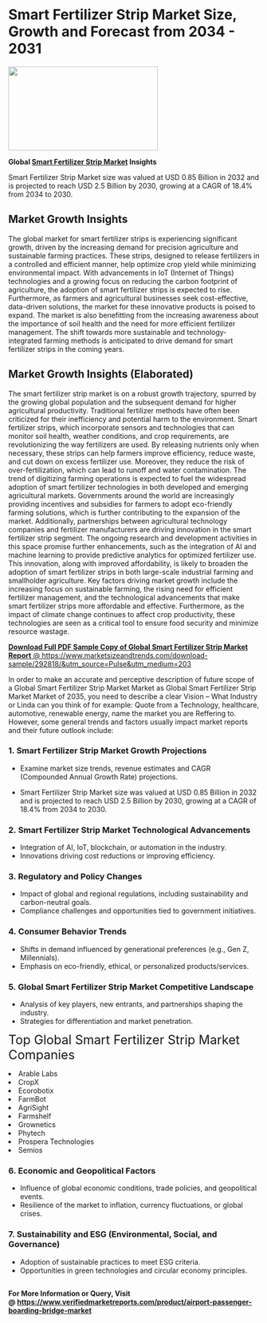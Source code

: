 <H1>Smart Fertilizer Strip Market Size, Growth and Forecast from 2034 - 2031</H1><img class="aligncenter size-medium wp-image-584254" src="https://thirdeyenews.in/wp-content/uploads/2034/09/Global-Market-Research-300x168.jpeg" alt="" width="300" height="168" /><p><strong>Global&nbsp;<a href="https://www.marketsizeandtrends.com/download-sample/292818/&amp;utm_source=Pulse&amp;utm_medium=203">Smart Fertilizer Strip Market</a> Insights</strong></p><p>Smart Fertilizer Strip Market size was valued at USD 0.85 Billion in 2032 and is projected to reach USD 2.5 Billion by 2030, growing at a CAGR of 18.4% from 2034 to 2030.</p><p><h2>Market Growth Insights</h2> <p>The global market for smart fertilizer strips is experiencing significant growth, driven by the increasing demand for precision agriculture and sustainable farming practices. These strips, designed to release fertilizers in a controlled and efficient manner, help optimize crop yield while minimizing environmental impact. With advancements in IoT (Internet of Things) technologies and a growing focus on reducing the carbon footprint of agriculture, the adoption of smart fertilizer strips is expected to rise. Furthermore, as farmers and agricultural businesses seek cost-effective, data-driven solutions, the market for these innovative products is poised to expand. The market is also benefitting from the increasing awareness about the importance of soil health and the need for more efficient fertilizer management. The shift towards more sustainable and technology-integrated farming methods is anticipated to drive demand for smart fertilizer strips in the coming years.</p> <p><a href="#"></a></p> <h2>Market Growth Insights (Elaborated)</h2> <p>The smart fertilizer strip market is on a robust growth trajectory, spurred by the growing global population and the subsequent demand for higher agricultural productivity. Traditional fertilizer methods have often been criticized for their inefficiency and potential harm to the environment. Smart fertilizer strips, which incorporate sensors and technologies that can monitor soil health, weather conditions, and crop requirements, are revolutionizing the way fertilizers are used. By releasing nutrients only when necessary, these strips can help farmers improve efficiency, reduce waste, and cut down on excess fertilizer use. Moreover, they reduce the risk of over-fertilization, which can lead to runoff and water contamination. The trend of digitizing farming operations is expected to fuel the widespread adoption of smart fertilizer technologies in both developed and emerging agricultural markets. Governments around the world are increasingly providing incentives and subsidies for farmers to adopt eco-friendly farming solutions, which is further contributing to the expansion of the market. Additionally, partnerships between agricultural technology companies and fertilizer manufacturers are driving innovation in the smart fertilizer strip segment. The ongoing research and development activities in this space promise further enhancements, such as the integration of AI and machine learning to provide predictive analytics for optimized fertilizer use. This innovation, along with improved affordability, is likely to broaden the adoption of smart fertilizer strips in both large-scale industrial farming and smallholder agriculture. Key factors driving market growth include the increasing focus on sustainable farming, the rising need for efficient fertilizer management, and the technological advancements that make smart fertilizer strips more affordable and effective. Furthermore, as the impact of climate change continues to affect crop productivity, these technologies are seen as a critical tool to ensure food security and minimize resource wastage. <p><a href="#"></p><p><span class=""><strong>Download Full PDF Sample Copy of Global Smart Fertilizer Strip Market Report</strong> @ <a href="https://www.marketsizeandtrends.com/download-sample/292818/&amp;utm_source=Pulse&amp;utm_medium=203" target="_blank">https://www.marketsizeandtrends.com/download-sample/292818/&amp;utm_source=Pulse&amp;utm_medium=203</a></span></p><p>In order to make an accurate and perceptive description of future scope of a Global&nbsp;Smart Fertilizer Strip Market Market as Global&nbsp;Smart Fertilizer Strip Market Market of 2035, you need to describe a clear Vision &ndash; What Industry or Linda can you think of for example: Quote from a Technology, healthcare, automotive, renewable energy, name the market you are Reffering to. However, some general trends and factors usually impact market reports and their future outlook include:</p><h3>1.&nbsp;<strong>Smart Fertilizer Strip Market Growth Projections</strong></h3><ul><li>Examine market size trends, revenue estimates and CAGR (Compounded Annual Growth Rate) projections.</li><li><p>Smart Fertilizer Strip Market size was valued at USD 0.85 Billion in 2032 and is projected to reach USD 2.5 Billion by 2030, growing at a CAGR of 18.4% from 2034 to 2030.</p></li></ul><h3>2.&nbsp;<strong>Smart Fertilizer Strip Market Technological Advancements</strong></h3><ul><li>Integration of AI, IoT, blockchain, or automation in the industry.</li><li>Innovations driving cost reductions or improving efficiency.</li></ul><h3>3.&nbsp;<strong>Regulatory and Policy Changes</strong></h3><ul><li>Impact of global and regional regulations, including sustainability and carbon-neutral goals.</li><li>Compliance challenges and opportunities tied to government initiatives.</li></ul><h3>4.&nbsp;<strong>Consumer Behavior Trends</strong></h3><ul><li>Shifts in demand influenced by generational preferences (e.g., Gen Z, Millennials).</li><li>Emphasis on eco-friendly, ethical, or personalized products/services.</li></ul><h3>5.&nbsp;<strong>Global Smart Fertilizer Strip Market Competitive Landscape</strong></h3><ul><li>Analysis of key players, new entrants, and partnerships shaping the industry.</li><li>Strategies for differentiation and market penetration.</li></ul><p data-pm-slice="1 1 []"><span style="color: inherit; font-family: inherit; font-size: 25px;">Top Global Smart Fertilizer Strip Market Companies</span></p><div class="" data-test-id=""><p><li>Arable Labs</li><li> CropX</li><li> Ecorobotix</li><li> FarmBot</li><li> AgriSight</li><li> Farmshelf</li><li> Grownetics</li><li> Phytech</li><li> Prospera Technologies</li><li> Semios</li></p></div><h3>6.&nbsp;<strong>Economic and Geopolitical Factors</strong></h3><ul><li>Influence of global economic conditions, trade policies, and geopolitical events.</li><li>Resilience of the market to inflation, currency fluctuations, or global crises.</li></ul><h3>7.&nbsp;<strong>Sustainability and ESG (Environmental, Social, and Governance)</strong></h3><ul><li>Adoption of sustainable practices to meet ESG criteria.</li><li>Opportunities in green technologies and circular economy principles.</li></ul><h2><strong style="font-size: 14px;">For More Information or Query, Visit @&nbsp;</strong><a style="background-color: #ffffff; font-size: 14px;" href="https://www.marketsizeandtrends.com/report/smart-fertilizer-strip-market/" target="_blank">https://www.verifiedmarketreports.com/product/airport-passenger-boarding-bridge-market</a></h2>
